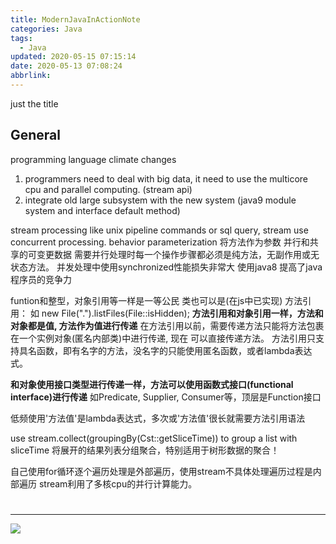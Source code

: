 ```yaml
---
title: ModernJavaInActionNote
categories: Java
tags:
  - Java
updated: 2020-05-15 07:15:14
date: 2020-05-13 07:08:24
abbrlink:
---
```

just the title
<!-- more -->

## General
programming language climate changes
1. programmers need to deal with big data, it need to use the multicore cpu and parallel 
computing.  (stream api)
2. integrate old large subsystem with the new system (java9 module system and interface 
default method)

stream processing
   like unix pipeline commands or sql query, stream use concurrent processing. 
behavior parameterization
   将方法作为参数 
并行和共享的可变更数据
   需要并行处理时每一个操作步骤都必须是纯方法，无副作用或无状态方法。
   并发处理中使用synchronized性能损失非常大
使用java8 提高了java 程序员的竞争力

funtion和整型，对象引用等一样是一等公民 类也可以是(在js中已实现)
方法引用： 如 new File(".").listFiles(File::isHidden);
**方法引用和对象引用一样，方法和对象都是值, 方法作为值进行传递**
    在方法引用以前，需要传递方法只能将方法包裹在一个实例对象(匿名内部类)中进行传递, 现在
    可以直接传递方法。
方法引用只支持具名函数，即有名字的方法，没名字的只能使用匿名函数，或者lambda表达式。

**和对象使用接口类型进行传递一样，方法可以使用函数式接口(functional interface)进行传递**
如Predicate, Supplier, Consumer等，顶层是Function接口

低频使用'方法值'是lambda表达式，多次或'方法值'很长就需要方法引用语法

use stream.collect(groupingBy(Cst::getSliceTime)) to group a list with sliceTime
将展开的结果列表分组聚合，特别适用于树形数据的聚合！

自己使用for循环逐个遍历处理是外部遍历，使用stream不具体处理遍历过程是内部遍历
stream利用了多核cpu的并行计算能力。


#
##
<hr />
<img src="http://wutaotaospace.oss-cn-beijing.aliyuncs.com/image/20200513_1.jpg" class="full-image" />
